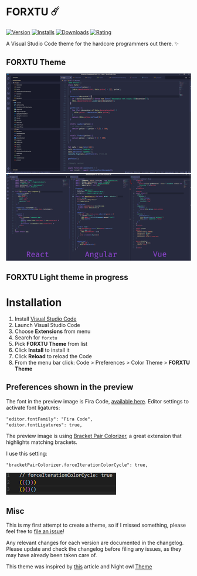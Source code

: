 # FORXTU ☄️

[![Version](https://vsmarketplacebadge.apphb.com/version/forxtu.forxtu-vscode-theme.svg)](https://marketplace.visualstudio.com/items?itemName=forxtu.forxtu-vscode-theme)
[![Installs](https://vsmarketplacebadge.apphb.com/installs/forxtu.forxtu-vscode-theme.svg)](https://marketplace.visualstudio.com/items?itemName=forxtu.forxtu-vscode-theme)
[![Downloads](https://vsmarketplacebadge.apphb.com/downloads/forxtu.forxtu-vscode-theme.svg)](https://marketplace.visualstudio.com/items?itemName=forxtu.forxtu-vscode-theme)
[![Rating](https://img.shields.io/vscode-marketplace/r/forxtu.forxtu-vscode-theme.svg)](https://marketplace.visualstudio.com/items?itemName=forxtu.forxtu-vscode-theme)

A Visual Studio Code theme for the hardcore programmers out there. ✨

## FORXTU Theme

![FORXTU JavaScript](forxtu-dark.png)
![FORXTU Frameworks](forxtu-dark-frameworks.png)

## FORXTU Light theme in progress

# Installation

1.  Install [Visual Studio Code](https://code.visualstudio.com/)
2.  Launch Visual Studio Code
3.  Choose **Extensions** from menu
4.  Search for `forxtu`
5.  Pick **FORXTU Theme** from list
6.  Click **Install** to install it
7.  Click **Reload** to reload the Code
8.  From the menu bar click: Code > Preferences > Color Theme > **FORXTU Theme**

## Preferences shown in the preview

The font in the preview image is Fira Code, [available here](https://github.com/tonsky/FiraCode). Editor settings to activate font ligatures:

```
"editor.fontFamily": "Fira Code",
"editor.fontLigatures": true,
```

The preview image is using [Bracket Pair Colorizer](https://marketplace.visualstudio.com/items?itemName=CoenraadS.bracket-pair-colorizer), a great extension that highlights matching brackets.

I use this setting:

```
"bracketPairColorizer.forceIterationColorCycle": true,
```

![Bracket](bracket.png)

## Misc

This is my first attempt to create a theme, so if I missed something, please feel free to [file an issue](https://github.com/forxtu/forxtu-vscode-theme/issues)!

Any relevant changes for each version are documented in the changelog. Please update and check the changelog before filing any issues, as they may have already been taken care of.

This theme was inspired by [this](https://css-tricks.com/creating-a-vs-code-theme/) article and Night owl [Theme](https://marketplace.visualstudio.com/items?itemName=sdras.night-owl)

